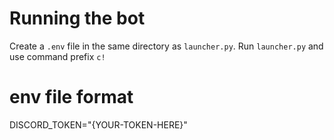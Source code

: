 # Running the bot
Create a `.env` file in the same directory as `launcher.py`.
Run `launcher.py` and use command prefix `c!`


# env file format
DISCORD_TOKEN="{YOUR-TOKEN-HERE}"
